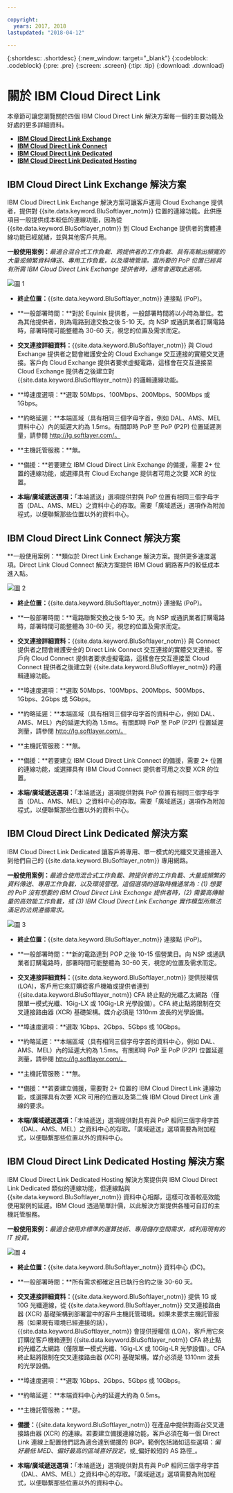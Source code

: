 ```yaml
---

copyright:
  years: 2017, 2018
lastupdated: "2018-04-12"

---
```


{:shortdesc: .shortdesc}
{:new_window: target="_blank"}
{:codeblock: .codeblock}
{:pre: .pre}
{:screen: .screen}
{:tip: .tip}
{:download: .download}

# 關於 IBM Cloud Direct Link

本章節可讓您瀏覽關於四個 IBM Cloud Direct Link 解決方案每一個的主要功能及好處的更多詳細資料。
  * [**IBM Cloud Direct Link Exchange**](#the-ibm-cloud-direct-link-exchange-solution)
  * [**IBM Cloud Direct Link Connect**](#the-ibm-cloud-direct-link-connect-solution)
  * [**IBM Cloud Direct Link Dedicated**](#the-ibm-cloud-direct-link-dedicated-solution)
  * [**IBM Cloud Direct Link Dedicated Hosting**](#the-ibm-cloud-direct-link-dedicated-hosting-solution)

## IBM Cloud Direct Link Exchange 解決方案

IBM Cloud Direct Link Exchange 解決方案可讓客戶運用 Cloud Exchange 提供者，提供對 {{site.data.keyword.BluSoftlayer_notm}} 位置的連線功能。此供應項目一般提供成本較低的連線功能，因為從 {{site.data.keyword.BluSoftlayer_notm}} 到 Cloud Exchange 提供者的實體連線功能已經就緒，並與其他客戶共用。

**一般使用案例：**_最適合混合式工作負載、跨提供者的工作負載、具有高輸出頻寬的大量或頻繁資料傳送、專用工作負載，以及環境管理。當所要的 PoP 位置已經具有所需 IBM Cloud Direct Link Exchange 提供者時，通常會選取此選項。_

![圖 1](/images/Direct-Link-Exchange.png)

 * **終止位置：**{{site.data.keyword.BluSoftlayer_notm}} 連接點 (PoP)。

 * **一般部署時間：**對於 Equinix 提供者，一般部署時間將以小時為單位。若為其他提供者，則為電路到達交換之後 5-10 天。向 NSP 或通訊業者訂購電路時，部署時間可能整體為 30-60 天，視您的位置及需求而定。

 * **交叉連接詳細資料：**{{site.data.keyword.BluSoftlayer_notm}} 與 Cloud Exchange 提供者之間會維護安全的 Cloud Exchange 交互連接的實體交叉連接。客戶向 Cloud Exchange 提供者要求虛擬電路，這樣會在交互連接至 Cloud Exchange 提供者之後建立對 {{site.data.keyword.BluSoftlayer_notm}} 的邏輯連線功能。

 * **埠速度選項：**選取 50Mbps、100Mbps、200Mbps、500Mbps 或 1Gbps。

 * **約略延遲：**本端區域（具有相同三個字母字首，例如 DAL、AMS、MEL 資料中心）內的延遲大約為 1.5ms。有關即時 PoP 至 PoP (P2P) 位置延遲測量，請參閱 http://lg.softlayer.com/。

 * **主機託管服務：**無。

 * **備援：**若要建立 IBM Cloud Direct Link Exchange 的備援，需要 2+ 位置的連線功能，或選擇具有 Cloud Exchange 提供者可用之次要 XCR 的位置。

 * **本端/廣域遞送選項：**「本端遞送」選項提供對與 PoP 位置有相同三個字母字首（DAL、AMS、MEL）之資料中心的存取。需要「廣域遞送」選項作為附加程式，以便聯繫那些位置以外的資料中心。
 
## IBM Cloud Direct Link Connect 解決方案

**一般使用案例：**類似於 Direct Link Exchange 解決方案。提供更多速度選項。Direct Link Cloud Connect 解決方案提供 IBM Cloud 網路客戶的較低成本進入點。

![圖 2](/images/Direct-Link-Connect.png)

* **終止位置：**{{site.data.keyword.BluSoftlayer_notm}} 連接點 (PoP)。

* **一般部署時間：**電路聯繫交換之後 5-10 天。向 NSP 或通訊業者訂購電路時，部署時間可能整體為 30-60 天，視您的位置及需求而定。

* **交叉連接詳細資料：**{{site.data.keyword.BluSoftlayer_notm}} 與 Connect 提供者之間會維護安全的 Direct Link Connect 交互連接的實體交叉連接。客戶向 Cloud Connect 提供者要求虛擬電路，這樣會在交互連接至 Cloud Connect 提供者之後建立對 {{site.data.keyword.BluSoftlayer_notm}} 的邏輯連線功能。

* **埠速度選項：**選取 50Mbps、100Mbps、200Mbps、500Mbps、1Gbps、2Gbps 或 5Gbps。

* **約略延遲：**本端區域（具有相同三個字母字首的資料中心，例如 DAL、AMS、MEL）內的延遲大約為 1.5ms。有關即時 PoP 至 PoP (P2P) 位置延遲測量，請參閱 http://lg.softlayer.com/。

* **主機託管服務：**無。

* **備援：**若要建立 IBM Cloud Direct Link Connect 的備援，需要 2+ 位置的連線功能，或選擇具有 IBM Cloud Connect 提供者可用之次要 XCR 的位置。

* **本端/廣域遞送選項：**「本端遞送」選項提供對與 PoP 位置有相同三個字母字首（DAL、AMS、MEL）之資料中心的存取。需要「廣域遞送」選項作為附加程式，以便聯繫那些位置以外的資料中心。

## IBM Cloud Direct Link Dedicated 解決方案

IBM Cloud Direct Link Dedicated 讓客戶將專用、單一模式的光纖交叉連接連入到他們自己的 {{site.data.keyword.BluSoftlayer_notm}} 專用網路。

 **一般使用案例：**_最適合使用混合式工作負載、跨提供者的工作負載、大量或頻繁的資料傳送、專用工作負載，以及環境管理。這個選項的選取時機通常為：(1) 想要的 PoP 沒有想要的 IBM Cloud Direct Link Exchange 提供者時，(2) 需要高傳輸量的高效能工作負載，或 (3) IBM Cloud Direct Link Exchange 實作模型所無法滿足的法規遵循需求。_

![圖 3](/images/Direct-link-Dedicated.png)

 * **終止位置：**{{site.data.keyword.BluSoftlayer_notm}} 連接點 (PoP)。

 * **一般部署時間：**新的電路達到 POP 之後 10-15 個營業日。向 NSP 或通訊業者訂購電路時，部署時間可能整體為 30-60 天，視您的位置及需求而定。

 * **交叉連接詳細資料：**{{site.data.keyword.BluSoftlayer_notm}} 提供授權信 (LOA)，客戶用它來訂購從客戶機箱或提供者連到 {{site.data.keyword.BluSoftlayer_notm}}
CFA 終止點的光纖乙太網路（僅限單一模式光纖、1Gig-LX 或 10Gig-LR 光學設備）。CFA 終止點將限制在交叉連接路由器 (XCR) 基礎架構。媒介必須是 1310nm 波長的光學設備。

 * **埠速度選項：**選取 1Gbps、2Gbps、5Gbps 或 10Gbps。

 * **約略延遲：**本端區域（具有相同三個字母字首的資料中心，例如 DAL、AMS、MEL）內的延遲大約為 1.5ms。有關即時 PoP 至 PoP (P2P) 位置延遲測量，請參閱 http://lg.softlayer.com/。

 * **主機託管服務：**無。

 * **備援：**若要建立備援，需要對 2+ 位置的 IBM Cloud Direct Link 連線功能，或選擇具有次要 XCR 可用的位置以及第二條 IBM Cloud Direct Link 連線的要求。

 * **本端/廣域遞送選項：**「本端遞送」選項提供對具有與 PoP 相同三個字母字首（DAL、AMS、MEL）之資料中心的存取。「廣域遞送」選項需要為附加程式，以便聯繫那些位置以外的資料中心。

## IBM Cloud Direct Link Dedicated Hosting 解決方案

IBM Cloud Direct Link Dedicated Hosting 解決方案提供與 IBM Cloud Direct Link Dedicated 類似的連線功能，但連線點與 {{site.data.keyword.BluSoftlayer_notm}} 資料中心相鄰，這樣可改善較高效能使用案例的延遲。IBM Cloud 透過簡單計價，以此解決方案提供各種可自訂的主機託管服務。

**一般使用案例：**_最適合使用非標準的運算技術、專用儲存空間需求，或利用現有的 IT 投資。_

![圖 4](/images/Direct-Link-Dedicated-Hosting.png)

* **終止位置：**{{site.data.keyword.BluSoftlayer_notm}} 資料中心 (DC)。

 * **一般部署時間：**所有需求都確定且已執行合約之後 30-60 天。

 * **交叉連接詳細資料：**{{site.data.keyword.BluSoftlayer_notm}} 提供 1G 或 10G 光纖連線，從 {{site.data.keyword.BluSoftlayer_notm}} 交叉連接路由器 (XCR) 基礎架構到部署當中的客戶主機託管環境。如果未要求主機託管服務（如果現有環境已經連接的話），{{site.data.keyword.BluSoftlayer_notm}} 會提供授權信 (LOA)，客戶用它來訂購從客戶機箱連到 {{site.data.keyword.BluSoftlayer_notm}}
CFA 終止點的光纖乙太網路（僅限單一模式光纖、1Gig-LX 或 10Gig-LR 光學設備）。CFA 終止點將限制在交叉連接路由器 (XCR) 基礎架構。媒介必須是 1310nm 波長的光學設備。

 * **埠速度選項：**選取 1Gbps、2Gbps、5Gbps 或 10Gbps。

 * **約略延遲：**本端資料中心內的延遲大約為 0.5ms。

 * **主機託管服務：**是。

 * **備援：**{{site.data.keyword.BluSoftlayer_notm}} 在產品中提供對兩台交叉連接路由器 (XCR) 的連線。若要建立備援連線功能，客戶必須在每一個 Direct Link 連線上配置他們認為適合達到備援的 BGP。範例包括諸如這些選項：_偏好最低 MED_、_偏好最高的區域喜好設定_，或_偏好較短的 AS 路徑_。

 * **本端/廣域遞送選項：**「本端遞送」選項提供對具有與 PoP 相同三個字母字首（DAL、AMS、MEL）之資料中心的存取。「廣域遞送」選項需要為附加程式，以便聯繫那些位置以外的資料中心。
